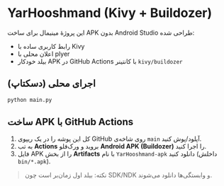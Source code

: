 # YarHooshmand (Kivy + Buildozer)

این پروژهٔ مینیمال برای ساخت APK بدون Android Studio طراحی شده:
- رابط کاربری ساده با Kivy
- اعلان محلی با plyer
- بیلد خودکار APK در GitHub Actions با کانتینر `kivy/buildozer`

## اجرای محلی (دسکتاپ)
```bash
python main.py
```

## ساخت APK با GitHub Actions
1) کل این پوشه را در یک ریپوی GitHub روی شاخه‌ی `main` آپلود/پوش کنید.
2) به تب **Actions** بروید و ورک‌فلو **Android APK (Buildozer)** را اجرا کنید.
3) فایل APK را از بخش **Artifacts** با نام `YarHooshmand-apk` دانلود کنید (داخلش `bin/*.apk`).

> نکته: بیلد اول زمان‌بر است چون SDK/NDK و وابستگی‌ها دانلود می‌شوند.
